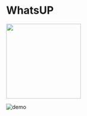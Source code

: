# WhatsUP

<img src="https://user-images.githubusercontent.com/63613014/199130084-f7785b3d-7aa1-4971-8c97-f609f687595f.png" width="200px">

![demo](https://user-images.githubusercontent.com/63613014/199130022-1c14c3a4-e2cc-4851-bf1b-889270e2f2cd.png)
